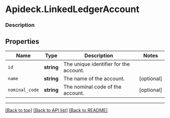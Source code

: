 # Apideck.LinkedLedgerAccount

### Description

## Properties
Name | Type | Description | Notes
------------ | ------------- | ------------- | -------------
`id` | **string** | The unique identifier for the account. | 
`name` | **string** | The name of the account. | [optional] 
`nominal_code` | **string** | The nominal code of the account. | [optional] 





---

[[Back to top]](#) [[Back to API list]](../../../../README.md#documentation-for-api-endpoints) [[Back to README]](../../../../README.md)


